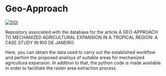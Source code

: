 # Geo-Approach

[![DOI](https://zenodo.org/badge/838608600.svg)](https://zenodo.org/doi/10.5281/zenodo.13231267)


Repository associated with the database for the article A GEO-APPROACH TO MECHANIZED AGRICULTURAL EXPANSION IN A TROPICAL REGION: A CASE STUDY IN RIO DE JANEIRO

Here, you can obtain the data used to carry out the established workflow and perfom the proposed analisys of suitable areas for mechanized agricultura expansion.
In addition to that, the python code is made available in order to facilitate the raster area extraction process

